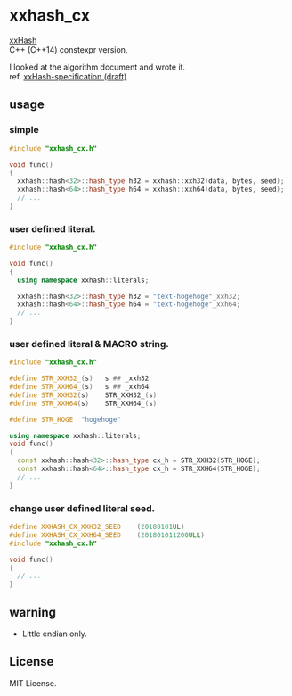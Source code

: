 # xxhash_cx

[xxHash](http://cyan4973.github.io/xxHash/)  
C++ (C++14) constexpr version.

I looked at the algorithm document and wrote it.  
ref. [xxHash-specification (draft)](https://github.com/Cyan4973/xxHash/wiki/xxHash-specification-(draft))

## usage

### simple

```C++:simple.cpp
#include "xxhash_cx.h"

void func()
{
  xxhash::hash<32>::hash_type h32 = xxhash::xxh32(data, bytes, seed);
  xxhash::hash<64>::hash_type h64 = xxhash::xxh64(data, bytes, seed);
  // ...
}
```

### user defined literal.

```C++:user_literals.cpp
#include "xxhash_cx.h"

void func()
{
  using namespace xxhash::literals;

  xxhash::hash<32>::hash_type h32 = "text-hogehoge"_xxh32;
  xxhash::hash<64>::hash_type h64 = "text-hogehoge"_xxh64;
  // ...
}
```
### user defined literal & MACRO string.

```C++:user_literals_macro.cpp
#include "xxhash_cx.h"

#define	STR_XXH32_(s)	s ## _xxh32
#define	STR_XXH64_(s)	s ## _xxh64
#define	STR_XXH32(s)	STR_XXH32_(s)
#define	STR_XXH64(s)	STR_XXH64_(s)

#define STR_HOGE  "hogehoge"

using namespace xxhash::literals;
void func()
{
  const xxhash::hash<32>::hash_type cx_h = STR_XXH32(STR_HOGE);
  const xxhash::hash<64>::hash_type cx_h = STR_XXH64(STR_HOGE);
  // ...
}
```

### change user defined literal seed.

```C++:user_literals_seed.cpp
#define	XXHASH_CX_XXH32_SEED	(20180101UL)
#define	XXHASH_CX_XXH64_SEED	(201801011200ULL)
#include "xxhash_cx.h"

void func()
{
  // ...
}

```

## warning

* Little endian only.

## License

MIT License.
